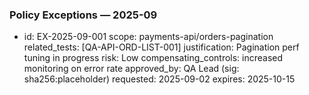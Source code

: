 ### Policy Exceptions — 2025-09

- id: EX-2025-09-001
  scope: payments-api/orders-pagination
  related_tests: [QA-API-ORD-LIST-001]
  justification: Pagination perf tuning in progress
  risk: Low
  compensating_controls: increased monitoring on error rate
  approved_by: QA Lead (sig: sha256:placeholder)
  requested: 2025-09-02
  expires: 2025-10-15